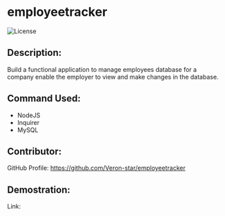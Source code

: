 # employeetracker
![License](https://img.shields.io/badge/License-ISC-blue.svg "License Badge")

## Description:
Build a functional application to manage employees database for a company enable the employer to view and make changes in the database.  
    
## Command Used:
- NodeJS
- Inquirer
- MySQL


## Contributor: 
GitHub Profile: https://github.com/Veron-star/employeetracker

## Demostration:
Link: 